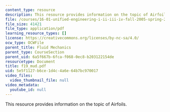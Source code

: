 ```yaml
---
content_type: resource
description: This resource provides information on the topic of Airfoils.
file: /courses/16-01-unified-engineering-i-ii-iii-iv-fall-2005-spring-2006/5e5f1127b6ce1d4c4a6e64b7bc970017_f19_mud.pdf
file_size: 41421
file_type: application/pdf
learning_resource_types: []
license: https://creativecommons.org/licenses/by-nc-sa/4.0/
ocw_type: OCWFile
parent_title: Fluid Mechanics
parent_type: CourseSection
parent_uid: 6a5f667b-6fca-f068-0ec8-b203122154de
resourcetype: Document
title: f19_mud.pdf
uid: 5e5f1127-b6ce-1d4c-4a6e-64b7bc970017
video_files:
  video_thumbnail_file: null
video_metadata:
  youtube_id: null
---
```

This resource provides information on the topic of Airfoils.